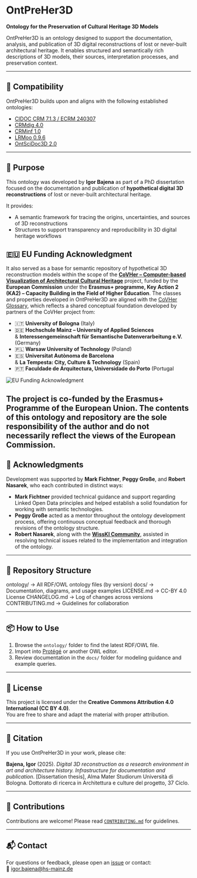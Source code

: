 # OntPreHer3D

**Ontology for the Preservation of Cultural Heritage 3D Models**

OntPreHer3D is an ontology designed to support the documentation, analysis, and publication of 3D digital reconstructions of lost or never-built architectural heritage. It enables structured and semantically rich descriptions of 3D models, their sources, interpretation processes, and preservation context.

---

## 🔗 Compatibility

OntPreHer3D builds upon and aligns with the following established ontologies:

- [CIDOC CRM 7.1.3 / ECRM 240307](http://www.cidoc-crm.org/cidoc-crm/)
- [CRMdig 4.0](http://www.cidoc-crm.org/extensions/crmdig/)
- [CRMinf 1.0](http://www.cidoc-crm.org/extensions/crminf/)
- [LRMoo 0.9.6](http://iflastandards.info/ns/lrm/lrmoo/)
- [OntSciDoc3D 2.0](https://www.ontscidoc3d.hs-mainz.de/ontology/)

---

## 🧠 Purpose

This ontology was developed by **Igor Bajena** as part of a PhD dissertation focused on the documentation and publication of **hypothetical digital 3D reconstructions** of lost or never-built architectural heritage.

It provides:
- A semantic framework for tracing the origins, uncertainties, and sources of 3D reconstructions
- Structures to support transparency and reproducibility in 3D digital heritage workflows

## 🇪🇺 EU Funding Acknowledgment

It also served as a base for semantic repository of hypothetical 3D reconstruction models within the scope of the [**CoVHer – Computer-based Visualization of Architectural Cultural Heritage**](https://covher.eu/) project, funded by the **European Commission** under the **Erasmus+ programme, Key Action 2 (KA2) – Capacity Building in the Field of Higher Education**. The classes and properties developed in OntPreHer3D are aligned with the [CoVHer Glossary](https://covher.eu/glossary/), which reflects a shared conceptual foundation developed by partners of the CoVHer project from:

- 🇮🇹 **University of Bologna** (Italy)
- 🇩🇪 **Hochschule Mainz – University of Applied Sciences**  
  & **Interessengemeinschaft für Semantische Datenverarbeitung e.V.** (Germany)
- 🇵🇱 **Warsaw University of Technology** (Poland)
- 🇪🇸 **Universitat Autònoma de Barcelona**  
  & **La Tempesta: City, Culture & Technology** (Spain)
- 🇵🇹 **Faculdade de Arquitectura, Universidade do Porto** (Portugal

![EU Funding Acknowledgment](https://covher.eu/wp-content/uploads/2022/09/Group-8.png)

The project is co-funded by the Erasmus+ Programme of the European Union. The contents of this ontology and repository are the sole responsibility of the author and do not necessarily reflect the views of the European Commission.
---

## 🙏 Acknowledgments

Development was supported by **Mark Fichtner**, **Peggy Große**, and **Robert Nasarek**, who each contributed in distinct ways:

- **Mark Fichtner** provided technical guidance and support regarding Linked Open Data principles and helped establish a solid foundation for working with semantic technologies.
- **Peggy Große** acted as a mentor throughout the ontology development process, offering continuous conceptual feedback and thorough revisions of the ontology structure.
- **Robert Nasarek**, along with the [**WissKI Community**](https://wiss-ki.eu/), assisted in resolving technical issues related to the implementation and integration of the ontology.

---

## 📁 Repository Structure

ontology/ → All RDF/OWL ontology files (by version)
docs/ → Documentation, diagrams, and usage examples
LICENSE.md → CC-BY 4.0 License
CHANGELOG.md → Log of changes across versions
CONTRIBUTING.md → Guidelines for collaboration

---

## 📦 How to Use

1. Browse the `ontology/` folder to find the latest RDF/OWL file.
2. Import into [Protégé](https://protege.stanford.edu/) or another OWL editor.
3. Review documentation in the `docs/` folder for modeling guidance and example queries.

---

## 📜 License

This project is licensed under the **Creative Commons Attribution 4.0 International (CC BY 4.0)**.  
You are free to share and adapt the material with proper attribution.

---

## 📣 Citation

If you use OntPreHer3D in your work, please cite:

**Bajena, Igor** (2025). *Digital 3D reconstruction as a research environment in art and architecture history. Infrastructure for documentation and publication*. [Dissertation thesis], Alma Mater Studiorum Università di Bologna. Dottorato di ricerca in Architettura e culture del progetto, 37 Ciclo.

---

## 🤝 Contributions

Contributions are welcome! Please read [`CONTRIBUTING.md`](CONTRIBUTING.md) for guidelines.

---

## 📬 Contact

For questions or feedback, please open an [issue](https://github.com/igorbajena/OntPreHer3D/issues) or contact:  
📧 igor.bajena@hs-mainz.de 
